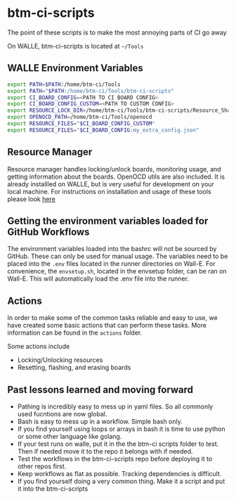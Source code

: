 # btm-ci-scripts

The point of these scripts is to make the most annoying parts of CI go away

On WALLE,
btm-ci-scripts is located at ```~/Tools```  

## WALLE Environment Variables

```bash
export PATH=$PATH:/home/btm-ci/Tools
export PATH="$PATH:/home/btm-ci/Tools/btm-ci-scripts"
export CI_BOARD_CONFIG=<PATH TO CI BOARD CONFIG>
export CI_BOARD_CONFIG_CUSTOM=<PATH TO CUSTOM CONFIG>
export RESOURCE_LOCK_DIR=/home/btm-ci/Tools/btm-ci-scripts/Resource_Share/Locks
export OPENOCD_PATH=/home/btm-ci/Tools/openocd
export RESOURCE_FILES="$CI_BOARD_CONFIG_CUSTOM"
export RESOURCE_FILES="$CI_BOARD_CONFIG:my_extra_config.json"
```

## Resource Manager

Resource manager handles locking/unlock boards, monitoring usage, and getting information about the boards. OpenOCD utils are also included. It is already installled on WALLE, but is very useful for development on your local machine. For instructions on installation and usage of these tools please look [here](Resource_Share/README.md)

## Getting the environment variables loaded for GitHub Workflows

The environment variables loaded into the bashrc will not be sourced by GitHub. These can only be used for manual usage.
The variables need to be placed into the ``.env`` files located in the runner directories on Wall-E.
For convenience, the ``envsetup.sh``, located in the envsetup folder, can be ran on Wall-E. This will automatically load the .env file into the runner.

## Actions

In order to make some of the common tasks reliable and easy to use, we have created some basic actions that can perform these tasks.
More information can be found in the ``actions`` folder.

Some actions include

- Locking/Unlocking resources
- Resetting, flashing, and erasing boards

## Past lessons learned and moving forward

- Pathing is incredibly easy to mess up in yaml files. So all commonly used fucntions are now global.
- Bash is easy to mess up in a workflow. Simple bash only.
- If you find yourself using loops or arrays in bash it is time to use python or some other language like golang.
- If your test runs on walle, put it in the the btm-ci scripts folder to test. Then if needed move it to the repo it belongs with if needed.
- Test the workflows in the btm-ci-scripts repo before deploying it to other repos first.
- Keep workflows as flat as possible. Tracking dependencies is difficult.
- If you find yourself doing a very common thing. Make it a script and put it into the btm-ci-scripts

